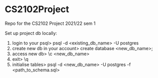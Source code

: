 # CS2102Project
Repo for the CS2102 Project 2021/22 sem 1

Set up project db locally:
1. login to your psql> psql -d <existing_db_name> -U postgres
2. create new db in your account> create database <new_db_name>;
3. access new db> \c <new_db_name>
4. exit> \q
5. initialise tables> psql -d <new_db_name> -U postgres -f <path_to_schema.sql>
